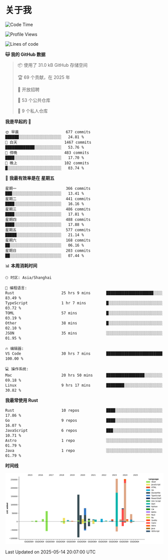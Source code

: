 # 关于我

<!--START_SECTION:waka-->
![Code Time](http://img.shields.io/badge/Code%20Time-3%2C771%20hrs%2014%20mins-blue)

![Profile Views](http://img.shields.io/badge/%E4%B8%AA%E4%BA%BA%E8%B5%84%E6%96%99%E8%A7%82%E7%9C%8B%E6%AC%A1%E6%95%B0-0-blue)

![Lines of code](https://img.shields.io/badge/%E4%BB%8E%E3%80%8CHello%20World%E3%80%8D%E8%B5%B7%E6%88%91%E5%B7%B2%E7%BB%8F%E5%86%99%E4%BA%86-1.1%20million%20%E8%A1%8C%E4%BB%A3%E7%A0%81-blue)

**🐱 我的 GitHub 数据** 

> 📦  使用了 31.0 kB GitHub 存储空间 
 > 
> 🏆 69 个贡献，在 2025 年
 > 
> 💼 开放招聘
 > 
> 📜 53 个公共仓库 
 > 
> 🔑 9 个私人仓库 
 > 
**我是早起的 🐤** 

```text
🌞 早晨                     677 commits         ██████░░░░░░░░░░░░░░░░░░░   24.81 % 
🌆 白天                     1467 commits        █████████████░░░░░░░░░░░░   53.76 % 
🌃 傍晚                     483 commits         ████░░░░░░░░░░░░░░░░░░░░░   17.70 % 
🌙 晚上                     102 commits         █░░░░░░░░░░░░░░░░░░░░░░░░   03.74 % 
```
📅 **我最有效率是在 星期五** 

```text
星期一                      366 commits         ███░░░░░░░░░░░░░░░░░░░░░░   13.41 % 
星期二                      441 commits         ████░░░░░░░░░░░░░░░░░░░░░   16.16 % 
星期三                      486 commits         ████░░░░░░░░░░░░░░░░░░░░░   17.81 % 
星期四                      488 commits         ████░░░░░░░░░░░░░░░░░░░░░   17.88 % 
星期五                      577 commits         █████░░░░░░░░░░░░░░░░░░░░   21.14 % 
星期六                      168 commits         ██░░░░░░░░░░░░░░░░░░░░░░░   06.16 % 
星期日                      203 commits         ██░░░░░░░░░░░░░░░░░░░░░░░   07.44 % 
```


📊 **本周消耗时间** 

```text
🕑︎ 时区: Asia/Shanghai

💬 编程语言: 
Rust                     25 hrs 9 mins       █████████████████████░░░░   83.49 % 
TypeScript               1 hr 7 mins         █░░░░░░░░░░░░░░░░░░░░░░░░   03.72 % 
TOML                     57 mins             █░░░░░░░░░░░░░░░░░░░░░░░░   03.19 % 
Other                    38 mins             █░░░░░░░░░░░░░░░░░░░░░░░░   02.10 % 
JSON                     35 mins             ░░░░░░░░░░░░░░░░░░░░░░░░░   01.95 % 

🔥 编辑器: 
VS Code                  30 hrs 7 mins       █████████████████████████   100.00 % 

💻 操作系统: 
Mac                      20 hrs 50 mins      █████████████████░░░░░░░░   69.18 % 
Linux                    9 hrs 17 mins       ████████░░░░░░░░░░░░░░░░░   30.82 % 
```

**我最常使用 Rust** 

```text
Rust                     10 repos            ████░░░░░░░░░░░░░░░░░░░░░   17.86 % 
Go                       9 repos             ████░░░░░░░░░░░░░░░░░░░░░   16.07 % 
JavaScript               6 repos             ███░░░░░░░░░░░░░░░░░░░░░░   10.71 % 
Astro                    1 repo              ░░░░░░░░░░░░░░░░░░░░░░░░░   01.79 % 
Java                     1 repo              ░░░░░░░░░░░░░░░░░░░░░░░░░   01.79 % 
```



**时间线**

![Lines of Code chart](https://raw.githubusercontent.com/catusax/catusax/master/assets/bar_graph.png)


 Last Updated on 2025-05-14 20:07:00 UTC
<!--END_SECTION:waka-->
